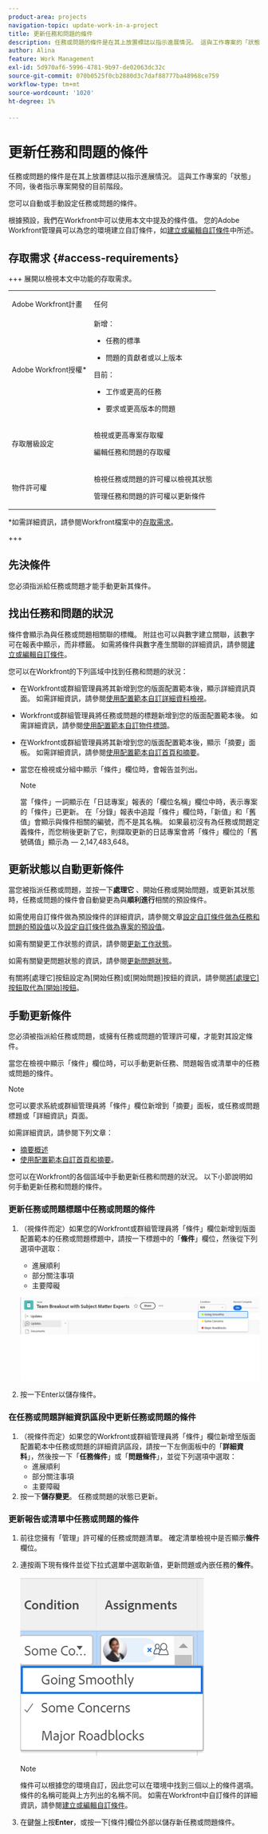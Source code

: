 ```yaml
---
product-area: projects
navigation-topic: update-work-in-a-project
title: 更新任務和問題的條件
description: 任務或問題的條件是在其上放置標誌以指示進展情況。 這與工作專案的「狀態」不同，後者指示專案開發的目前階段。
author: Alina
feature: Work Management
exl-id: 5d970af6-5996-4781-9b97-de02063dc32c
source-git-commit: 070b0525f0cb2880d3c7daf88777ba48968ce759
workflow-type: tm+mt
source-wordcount: '1020'
ht-degree: 1%

---
```


# 更新任務和問題的條件

<!--Audited: 07/2024-->

<!--<span class="preview">The highlighted information on this page refers to functionality not yet generally available. It is available only in the Preview environment for all customers, or in the Production environment for customers who enabled fast releases.</span>

<span class="preview">For information about fast releases, see [Enable or disable fast releases for your organization](/help/quicksilver/administration-and-setup/set-up-workfront/configure-system-defaults/enable-fast-release-process.md).</span>

<span class="preview">For information about the current release, see [Third Quarter 2024 release overview](/help/quicksilver/product-announcements/product-releases/24-q3-release-activity/24-q3-release-overview.md).</span>-->

任務或問題的條件是在其上放置標誌以指示進展情況。 這與工作專案的「狀態」不同，後者指示專案開發的目前階段。

您可以自動或手動設定任務或問題的條件。

根據預設，我們在Workfront中可以使用本文中提及的條件值。 您的Adobe Workfront管理員可以為您的環境建立自訂條件，如[建立或編輯自訂條件](../../../administration-and-setup/customize-workfront/create-manage-custom-conditions/create-edit-custom-conditions.md)中所述。

## 存取需求 {#access-requirements}

+++ 展開以檢視本文中功能的存取需求。

<table style="table-layout:auto"> 
 <col> 
 <col> 
 <tbody> 
  <tr> 
   <td role="rowheader">Adobe Workfront計畫</td> 
   <td> <p>任何</p> </td> 
  </tr> 
  <tr> 
   <td role="rowheader">Adobe Workfront授權*</td> 
   <td> 
   新增：
   <ul><li><p>任務的標準</p></li>
   <li><p>問題的貢獻者或以上版本</p></li></ul>
   目前：
   <ul><li><p>工作或更高的任務</p></li>
   <li><p>要求或更高版本的問題</p></li></ul>
    </td> 
  </tr> 
  <tr> 
   <td role="rowheader">存取層級設定</td> 
   <td> <p>檢視或更高專案存取權</p> <p>編輯任務和問題的存取權 </p></td> 
  </tr> 
  <tr> 
   <td role="rowheader">物件許可權</td> 
   <td> <p>檢視任務或問題的許可權以檢視其狀態</p>
   <p>管理任務和問題的許可權以更新條件</p>
  </td> 
  </tr> 
 </tbody> 
</table>

*如需詳細資訊，請參閱Workfront檔案中的[存取需求](/help/quicksilver/administration-and-setup/add-users/access-levels-and-object-permissions/access-level-requirements-in-documentation.md)。

+++

## 先決條件

您必須指派給任務或問題才能手動更新其條件。

## 找出任務和問題的狀況

條件會顯示為與任務或問題相關聯的標幟。 附註也可以與數字建立關聯，該數字可在報表中顯示，而非標籤。 如需將條件與數字產生關聯的詳細資訊，請參閱[建立或編輯自訂條件](../../../administration-and-setup/customize-workfront/create-manage-custom-conditions/create-edit-custom-conditions.md)。

您可以在Workfront的下列區域中找到任務和問題的狀況：

* 在Workfront或群組管理員將其新增到您的版面配置範本後，顯示詳細資訊頁面。 如需詳細資訊，請參閱[使用配置範本自訂詳細資料檢視](/help/quicksilver/administration-and-setup/customize-workfront/use-layout-templates/customize-details-view-layout-template.md)。

* Workfront或群組管理員將任務或問題的標題新增到您的版面配置範本後。 如需詳細資訊，請參閱[使用配置範本自訂物件標頭](/help/quicksilver/administration-and-setup/customize-workfront/use-layout-templates/customize-object-headers.md)。

* 在Workfront或群組管理員將其新增到您的版面配置範本後，顯示「摘要」面板。 如需詳細資訊，請參閱[使用配置範本自訂首頁和摘要](/help/quicksilver/administration-and-setup/customize-workfront/use-layout-templates/customize-home-summary-layout-template.md)。

* 當您在檢視或分組中顯示「條件」欄位時，會報告並列出。

  >[!NOTE]
  >
  >當「條件」一詞顯示在「日誌專案」報表的「欄位名稱」欄位中時，表示專案的「條件」已更新。 在「分錄」報表中追蹤「條件」欄位時，「新值」和「舊值」會顯示與條件相關的編號，而不是其名稱。 如果最初沒有為任務或問題定義條件，而您稍後更新了它，則擷取更新的日誌專案會將「條件」欄位的「舊號碼值」顯示為 — 2,147,483,648。

## 更新狀態以自動更新條件

當您被指派任務或問題，並按一下&#x200B;**處理它** 、開始任務或開始問題，或更新其狀態時，任務或問題的條件會自動變更為與&#x200B;**順利進行**&#x200B;相關的預設條件。

如需使用自訂條件做為預設條件的詳細資訊，請參閱文章[設定自訂條件做為任務和問題的預設值](../../../administration-and-setup/customize-workfront/create-manage-custom-conditions/set-custom-condition-default-tasks-issues.md)以及[設定自訂條件做為專案的預設值](../../../administration-and-setup/customize-workfront/create-manage-custom-conditions/set-custom-condition-default-projects.md)。

如需有關變更工作狀態的資訊，請參閱[更新工作狀態](../../../manage-work/projects/updating-work-in-a-project/update-task-status.md)。

如需有關變更問題狀態的資訊，請參閱[更新問題狀態](../../../manage-work/projects/updating-work-in-a-project/update-issue-status.md)。

有關將[處理它]按鈕設定為[開始任務]或[開始問題]按鈕的資訊，請參閱[將[處理它]按鈕取代為[開始]按鈕](../../../people-teams-and-groups/create-and-manage-teams/work-on-it-button-to-start-button.md)。

## 手動更新條件

您必須被指派給任務或問題，或擁有任務或問題的管理許可權，才能對其設定條件。

當您在檢視中顯示「條件」欄位時，可以手動更新任務、問題報告或清單中的任務或問題的條件。

>[!NOTE]
>
>您可以要求系統或群組管理員將「條件」欄位新增到「摘要」面板，或任務或問題標題或「詳細資訊」頁面。
>
>如需詳細資訊，請參閱下列文章：
>
>* [摘要概述](/help/quicksilver/workfront-basics/the-new-workfront-experience/summary-overview.md)
>* [使用配置範本自訂首頁和摘要](/help/quicksilver/administration-and-setup/customize-workfront/use-layout-templates/customize-home-summary-layout-template.md)。


<!--old Condition update - in the commenting stream: 
Updating the Condition of a task or issue differs depending on whether you are assigned to it or not:

* If you are using the legacy commenting experience, you can update the Condition in the Updates tab or in a list of tasks or issues if you are assigned to them. This is not supported in the new commenting experience. For information, see [New commenting experience](/help/quicksilver/product-announcements/betas/new-commenting-experience-beta/unified-commenting-experience.md). 
* You can update the Condition in a list of tasks or issues if you are not assigned to them, only if you have Manage permissions to them. In this case, you cannot update the Condition in the Update tab of the task or issue. -->

您可以在Workfront的各個區域中手動更新任務和問題的狀況。 以下小節說明如何手動更新任務和問題的條件。

### 更新任務或問題標題中任務或問題的條件

1. （視條件而定）如果您的Workfront或群組管理員將「條件」欄位新增到版面配置範本的任務或問題標題中，請按一下標題中的「**條件**」欄位，然後從下列選項中選取：
   * 進展順利
   * 部分關注事項
   * 主要障礙

   ![](assets/condition-in-task-header.png)
1. 按一下Enter以儲存條件。

### 在任務或問題詳細資訊區段中更新任務或問題的條件

1. （視條件而定）如果您的Workfront或群組管理員將「條件」欄位新增至版面配置範本中任務或問題的詳細資訊區段，請按一下左側面板中的「**詳細資料**」，然後按一下「**任務條件**」或「**問題條件**」，並從下列選項中選取：
   * 進展順利
   * 部分關注事項
   * 主要障礙
1. 按一下&#x200B;**儲存變更**。 任務或問題的狀態已更新。

### 更新報告或清單中任務或問題的條件

1. 前往您擁有「管理」許可權的任務或問題清單。 確定清單檢視中是否顯示&#x200B;**條件**&#x200B;欄位。

1. 連按兩下現有條件並從下拉式選單中選取新值，更新問題或內嵌任務的&#x200B;**條件**。

   ![](assets/condition-drop-down-values-in-task-list.png)

   >[!NOTE]
   >
   >條件可以根據您的環境自訂，因此您可以在環境中找到三個以上的條件選項。 條件的名稱可能與上方列出的名稱不同。 如需在Workfront中自訂條件的詳細資訊，請參閱[建立或編輯自訂條件](../../../administration-and-setup/customize-workfront/create-manage-custom-conditions/create-edit-custom-conditions.md)。


1. 在鍵盤上按&#x200B;**Enter**，或按一下[條件]欄位外部以儲存新任務或問題條件。

<!--   
<li><p>(NOTE: drafted because I can't do this anymore)</p><p>If you have Manage permissions to the task or issue but are not assigned to it, perhaps as a project manager, add the <strong>Condition</strong> column to any view you use in a task or issue list, then set the <strong>Condition</strong> in inline edit and press Enter.</p><p><img src="assets/change-condition-in-list-view-350x142.png" style="width: 350;height: 142;"></p><p>For information about adding a column to a view, see <a href="../../../reports-and-dashboards/reports/reporting-elements/views-overview.md">Views overview in Adobe Workfront</a>.</p></li>   
     -->


